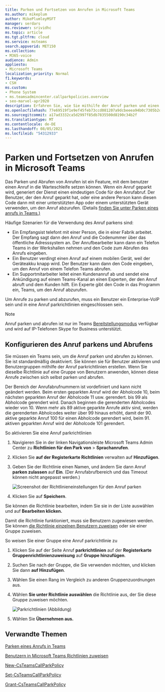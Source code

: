 ```yaml
---
title: Parken und Fortsetzen von Anrufen in Microsoft Teams
ms.author: mikeplum
author: MikePlumleyMSFT
manager: serdars
ms.reviewer: srividhc
ms.topic: article
ms.tgt.pltfrm: cloud
ms.service: msteams
search.appverid: MET150
ms.collection:
- M365-voice
audience: Admin
appliesto:
- Microsoft Teams
localization_priority: Normal
f1.keywords:
- CSH
ms.custom:
- Phone System
- ms.teamsadmincenter.callparkpolicies.overview
- seo-marvel-apr2020
description: Erfahren Sie, wie Sie mithilfe der Anruf parken und einen Anruf in einem Anruf halten, Microsoft Teams.
ms.openlocfilehash: 77e69519f1e9ef45feb73ccd081207a9dcbeeea94b0c7305b2d562536274b1b0
ms.sourcegitcommit: a17ad3332ca5d2997f85db7835500d8190c34b2f
ms.translationtype: MT
ms.contentlocale: de-DE
ms.lasthandoff: 08/05/2021
ms.locfileid: "54312933"
---
```

# <a name="call-park-and-retrieve-in-microsoft-teams"></a>Parken und Fortsetzen von Anrufen in Microsoft Teams

Das Parken und Abrufen von Anrufen ist ein Feature, mit dem benutzer einen Anruf in die Warteschleife setzen können. Wenn ein Anruf geparkt wird, generiert der Dienst einen eindeutigen Code für den Anrufabruf. Der Benutzer, der den Anruf geparkt hat, oder eine andere Person kann diesen Code dann mit einer unterstützten App oder einem unterstützten Gerät verwenden, um den Anruf abzurufen. (Details [finden Sie unter Parken eines anrufs in Teams.)](https://support.office.com/article/park-a-call-in-teams-8538c063-d676-4e9a-8045-fc3b7299bb2f)

Häufige Szenarien für die Verwendung des Anruf parkens sind:

- Ein Empfangsist telefont mit einer Person, die in einer Fabrik arbeitet. Der Empfang sagt dann den Anruf und die Codenummer über das öffentliche Adresssystem an. Der Anrufbearbeiter kann dann ein Telefon Teams in der Werkshallen nehmen und den Code zum Abrufen des Anrufs eingeben.
- Ein Benutzer verdingt einen Anruf auf einem mobilen Gerät, weil der Geräteakku knapp wird. Der Benutzer kann dann den Code eingeben, um den Anruf von einem Telefon Teams abrufen.
- Ein Supportmitarbeiter leitet einen Kundenanruf ab und sendet eine Ankündigung auf einem Teams-Kanal an einen Experten, der den Anruf abruft und dem Kunden hilft. Ein Experte gibt den Code in das Programm ein, Teams, um den Anruf abzurufen.

Um Anrufe zu parken und abzurufen, muss ein Benutzer ein Enterprise-VoIP sein und in eine Anruf parkrichtlinien eingeschlossen sein.

> [!NOTE]
> Anruf parken und abrufen ist nur im Teams [Bereitstellungsmodus](teams-and-skypeforbusiness-coexistence-and-interoperability.md) verfügbar und wird auf IP-Telefonen Skype for Business unterstützt.

## <a name="configure-call-park-and-retrieve"></a>Konfigurieren des Anruf parkens und Abrufens

Sie müssen ein Teams sein, um die Anruf parken und abrufen zu können. Sie ist standardmäßig deaktiviert. Sie können sie für Benutzer aktivieren und Benutzergruppen mithilfe der Anruf parkrichtlinien erstellen. Wenn Sie dieselbe Richtlinie auf eine Gruppe von Benutzern anwenden, können diese Anrufe zwischen sich selbst parken und abrufen.

Der Bereich der Anrufabrufnummern ist vordefiniert und kann nicht geändert werden. Beim ersten geparkten Anruf wird der Abholcode 10, beim nächsten geparkten Anruf der Abholcode 11 usw. gerendert. bis 99 als Abholcode gerendert wird. Danach beginnen die gerenderten Abholcodes wieder von 10.  Wenn mehr als 89 aktive geparkte Anrufe aktiv sind, werden die gerenderten Abholcodes weiter über 99 hinaus erhöht, damit der 90. aktive geparkte Anruf 100 für einen Abholcode gerendert wird, beim 91. aktiven geparkten Anruf wird der Abholcode 101 gerendert.

So aktivieren Sie eine Anruf parkrichtlinien

1. Navigieren Sie in der linken Navigationsleiste Microsoft Teams Admin Center zu **Richtlinien für den Park von**  >  **Sprachanrufen**.
2. Klicken Sie **auf der Registerkarte Richtlinien** verwalten auf **Hinzufügen**.
3. Geben Sie der Richtlinie einen Namen, und ändern Sie dann Anruf **parken zulassen** auf **Ein**. (Der Anrufabrufbereich und das Timeout können nicht angepasst werden.)

    ![Screenshot der Richtlinieneinstellungen für den Anruf parken](media/call-park-add-policy.png)

4. Klicken Sie auf **Speichern**.

Sie können die Richtlinie bearbeiten, indem Sie sie in der Liste auswählen und auf **Bearbeiten klicken.**

Damit die Richtlinie funktioniert, muss sie Benutzern zugewiesen werden. Sie können [die Richtlinie einzelnen Benutzern zuweisen](assign-policies.md) oder sie einer Gruppe zuweisen.

So weisen Sie einer Gruppe eine Anruf parkrichtlinie zu

1. Klicken Sie auf der Seite Anruf **parkrichtlinien** auf der **Registerkarte Gruppenrichtlinienzuweisung** auf **Gruppe hinzufügen**.
2. Suchen Sie nach der Gruppe, die Sie verwenden möchten, und klicken Sie dann **auf Hinzufügen**.
3. Wählen Sie einen Rang im Vergleich zu anderen Gruppenzuordnungen aus.
4. Wählen **Sie unter Richtlinie auswählen** die Richtlinie aus, der Sie diese Gruppe zuweisen möchten.

    ![Parkrichtlinien (Abbildung)](media/call-park-assign-policy-to-group.png)

5. Wählen Sie **Übernehmen aus.**

## <a name="related-topics"></a>Verwandte Themen

[Parken eines Anrufs in Teams](https://support.office.com/article/park-a-call-in-teams-8538c063-d676-4e9a-8045-fc3b7299bb2f)

[Benutzern in Microsoft Teams Richtlinien zuweisen](assign-policies.md)

[New-CsTeamsCallParkPolicy](/powershell/module/skype/new-csteamscallparkpolicy?view=skype-ps)

[Set-CsTeamsCallParkPolicy](/powershell/module/skype/set-csteamscallparkpolicy?view=skype-ps)

[Grant-CsTeamsCallParkPolicy](/powershell/module/skype/grant-csteamscallparkpolicy?view=skype-ps)
